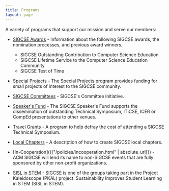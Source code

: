 ```yaml
---
title: Programs
layout: page
---
```


A variety of programs that support our mission and serve our members:

-   [SIGCSE Awards](awards/index.html) - Information about the following SIGCSE awards, the nomination processes, and previous award winners.
    - SIGCSE Outstanding Contribution to Computer Science Education
    - SIGCSE Lifetime Service to the Computer Science Education Community
    - SIGCSE Test of Time

-   [Special Projects](special/index.html) - The Special Projects
    program provides funding for small projects of interest to the
    SIGCSE community.
-   [SIGCSE Committees](committees/index.html) - SIGCSE\'s Committee
    initiative.

-   [Speaker\'s Fund](speakers/index.html) - The SIGCSE Speaker\'s
    Fund supports the dissemination of outstanding Technical Symposium, 
    ITiCSE, ICER or CompEd presentations to other venues.
-   [Travel Grants](travel-grants/index.html) - A program to help
    defray the cost of attending a SIGCSE Technical Symposium.
-   [Local Chapters](local-chapters/index.html) - A description of
    how to create SIGCSE local chapters.
-   [In-Cooperation]({{"/policies/incooperation.html" | absolute_url}}) - ACM SIGCSE will lend
    its name to non-SIGCSE events that are fully sponsored by other
    non-profit organizations.
-   [SISL in STEM](sisl.html) - SIGCSE is one of the groups
    taking part in the Project Kaleidoscope (PKAL) project:
    Sustainability Improves Student Learning in STEM (SISL in STEM).
